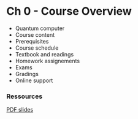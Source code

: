 # Ch 0 - Course Overview

- Quantum computer
- Course content
- Prerequisites
- Course schedule
- Textbook and readings
- Homework assignements
- Exams
- Gradings
- Online support

### Ressources
[PDF slides](https://github.com/bfedrici-phd/QC-CPE-2021/blob/main/Ch0/Ch0-Course-Overview-v2021.pdf)

